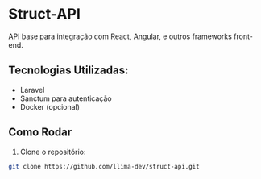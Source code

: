 # Struct-API

API base para integração com React, Angular, e outros frameworks front-end.

## Tecnologias Utilizadas:
- Laravel
- Sanctum para autenticação
- Docker (opcional)

## Como Rodar

1. Clone o repositório:
```bash
git clone https://github.com/llima-dev/struct-api.git
